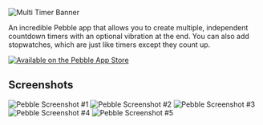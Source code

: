 ![Multi Timer Banner](https://smallstoneapps.s3.amazonaws.com/multi-timer/marketing/banner_02.png)

An incredible Pebble app that allows you to create multiple, independent countdown timers with an optional vibration at the end. You can also add stopwatches, which are just like timers except they count up.

[![Available on the Pebble App Store](http://dev.pblweb.com/badge/52d30a1d19412b4d84000025/black/medium/)][1]

## Screenshots

![Pebble Screenshot #1](http://pblweb.com/screenshots/wrap/?colour=steel_stainless&url=https://raw.githubusercontent.com/smallstoneapps/multi-timer/master/store/screenshots/multi-timer_2-2_01.png)
![Pebble Screenshot #2](http://pblweb.com/screenshots/wrap/?colour=steel_stainless&url=https://raw.githubusercontent.com/smallstoneapps/multi-timer/master/store/screenshots/multi-timer_2-2_02.png)
![Pebble Screenshot #3](http://pblweb.com/screenshots/wrap/?colour=steel_stainless&url=https://raw.githubusercontent.com/smallstoneapps/multi-timer/master/store/screenshots/multi-timer_2-6_01.png)
![Pebble Screenshot #4](http://pblweb.com/screenshots/wrap/?colour=steel_stainless&url=https://raw.githubusercontent.com/smallstoneapps/multi-timer/master/store/screenshots/multi-timer_2-2_03.png)
![Pebble Screenshot #5](http://pblweb.com/screenshots/wrap/?colour=steel_stainless&url=https://raw.githubusercontent.com/smallstoneapps/multi-timer/master/store/screenshots/multi-timer_2-2_04.png)

[1]: http://pblweb.com/appstore/52d30a1d19412b4d84000025
